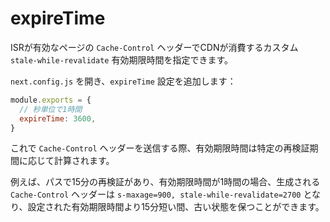 # expireTime

ISRが有効なページの `Cache-Control` ヘッダーでCDNが消費するカスタム `stale-while-revalidate` 有効期限時間を指定できます。

`next.config.js` を開き、`expireTime` 設定を追加します：

```javascript
module.exports = {
  // 秒単位で1時間
  expireTime: 3600,
}
```

これで `Cache-Control` ヘッダーを送信する際、有効期限時間は特定の再検証期間に応じて計算されます。

例えば、パスで15分の再検証があり、有効期限時間が1時間の場合、生成される `Cache-Control` ヘッダーは `s-maxage=900, stale-while-revalidate=2700` となり、設定された有効期限時間より15分短い間、古い状態を保つことができます。
